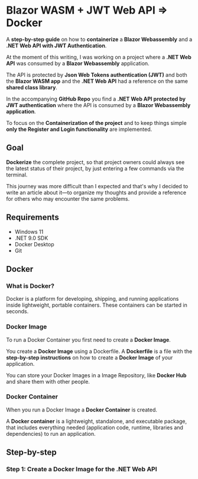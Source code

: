 # Blazor WASM + JWT Web API => Docker

A **step-by-step guide** on how to **containerize** a **Blazor Webassembly** and a **.NET Web API with JWT Authentication**.

At the moment of this writing, I was working on a project where a **.NET Web API** was consumed by a **Blazor Webassembly** application.

The API is protected by **Json Web Tokens authentication (JWT)** and both the **Blazor WASM app** and the **.NET Web API** had a reference on the same **shared class library**.

In the accompanying **GitHub Repo** you find a **.NET Web API protected by JWT authentication** where the API is consumed by a **Blazor Webassembly application**.

To focus on the **Containerization of the project** and to keep things simple **only the Register and Login functionality** are implemented. 

## Goal

**Dockerize** the complete project, so that project owners could always see the latest status of their project, 
by just entering a few commands via the terminal. 

This journey was more difficult than I expected and that's why I decided to write an article about it—to organize my thoughts and provide a reference for others who may encounter the same problems.

## Requirements

- Windows 11
- .NET 9.0 SDK
- Docker Desktop
- Git

## Docker

### What is Docker?

Docker is a platform for developing, shipping, and running applications inside lightweight, portable containers.
These containers can be started in seconds.

### Docker Image

To run a Docker Container you first need to create a **Docker Image**. 

You create a **Docker Image** using a Dockerfile. A **Dockerfile** is a file with the **step-by-step instructions** on how to create a **Docker Image** of your application.

You can store your Docker Images in a Image Repository, like **Docker Hub** and share them with other people.

### Docker Container

When you run a Docker Image a **Docker Container** is created. 

A **Docker container** is a lightweight, standalone, and executable package,
that includes everything needed (application code, runtime, libraries and dependencies) to run an application. 

## Step-by-step

### Step 1: Create a Docker Image for the .NET Web API


 









